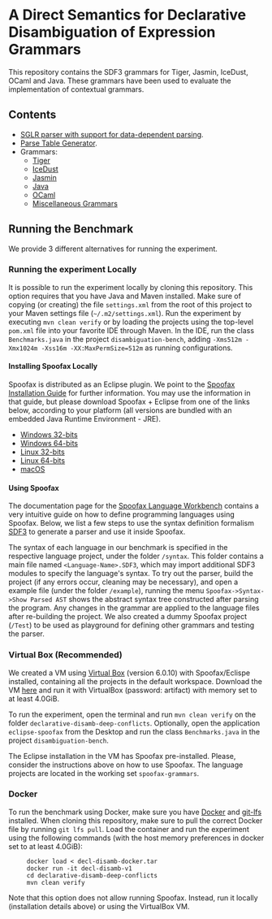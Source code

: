 # A Direct Semantics for Declarative Disambiguation of Expression Grammars

This repository contains the SDF3 grammars for Tiger, Jasmin, IceDust, OCaml and Java. These grammars have been used to evaluate the implementation of contextual grammars.

## Contents

- [SGLR parser with support for data-dependent parsing](https://github.com/MetaBorgCube/declarative-disamb-deep-conflicts/tree/master/org.spoofax.jsglr2).
- [Parse Table Generator](https://github.com/MetaBorgCube/declarative-disamb-deep-conflicts/tree/master/org.metaborg.sdf2table).
- Grammars:
	 - [Tiger](https://github.com/MetaBorgCube/declarative-disamb-deep-conflicts/tree/master/spoofax-language-projects/Tiger)
	 - [IceDust](https://github.com/MetaBorgCube/declarative-disamb-deep-conflicts/tree/master/spoofax-language-projects/IceDust)
	 - [Jasmin](https://github.com/MetaBorgCube/declarative-disamb-deep-conflicts/tree/master/spoofax-language-projects/Jasmin)
	 - [Java](https://github.com/MetaBorgCube/declarative-disamb-deep-conflicts/tree/master/spoofax-language-projects/Java)
	 - [OCaml](https://github.com/MetaBorgCube/declarative-disamb-deep-conflicts/tree/master/spoofax-language-projects/OCaml)
	 - [Miscellaneous Grammars](https://github.com/MetaBorgCube/declarative-disamb-deep-conflicts/tree/master/spoofax-language-projects/Misc)

## Running the Benchmark

We provide 3 different alternatives for running the experiment.

### Running the experiment Locally

It is possible to run the experiment locally by cloning this repository. This option requires that you have Java and Maven installed. Make sure of copying (or creating) the file `settings.xml` from the root of this project to your Maven settings file (`~/.m2/settings.xml`).
Run the experiment by executing `mvn clean verify` or by loading the projects using the top-level `pom.xml` file into your favorite IDE through Maven. In the IDE, run the class `Benchmarks.java` in the project `disambiguation-bench`, adding `-Xms512m -Xmx1024m -Xss16m -XX:MaxPermSize=512m` as running configurations.

#### Installing Spoofax Locally

Spoofax is distributed as an Eclipse plugin. We point to the [Spoofax Installation Guide](http://www.metaborg.org/en/latest/source/install.html) for further information. You may use the information in that guide, but please download Spoofax + Eclipse from one of the links below, according to your platform (all versions are bundled with an embedded Java Runtime Environment - JRE).

- [Windows 32-bits](https://drive.google.com/open?id=1dTSZKa7fH_r-F2IWKBfOhF575x3vvL88)
- [Windows 64-bits](https://drive.google.com/open?id=1IFma9c3tpg-ketaR2pBHDZVcjNhodZ0V)
- [Linux 32-bits](https://drive.google.com/open?id=19jeovkqf8QfUvo5n9Bn1eqSrnLrvZJ4Z)
- [Linux 64-bits](https://drive.google.com/open?id=10If4iS6NBlvC7gdPOZ_xDky7Z327ik_3)
- [macOS](https://drive.google.com/open?id=1PYfNmE2eaB9Af4k9OauN2T6sKoFVZyBv)

#### Using Spoofax

The documentation page for the [Spoofax Language Workbench](http://www.metaborg.org/en/latest/index.html) contains a very intuitive guide on how to define programming languages using  Spoofax. Below, we list a few steps to use the syntax definition formalism [SDF3](http://www.metaborg.org/en/latest/source/langdev/meta/lang/tour/syntax.html) to generate a parser and use it inside Spoofax.

The syntax of each language in our benchmark is specified in the respective language project, under the folder `/syntax`. This folder contains a main file named `<Language-Name>.SDF3`, which may import additional SDF3 modules to specify the language's syntax. To try out the parser, build the project (if any errors occur, cleaning may be necessary), and open a example file (under the folder `/example`), running the menu `Spoofax->Syntax->Show Parsed AST` shows the abstract syntax tree constructed after parsing the program. Any changes in the grammar are applied to the language files after re-building the project. We also created a dummy Spoofax project (`/Test`) to be used as playground for defining other grammars and testing the parser.

### Virtual Box (Recommended)

We created a VM using [Virtual Box](https://www.virtualbox.org) (version 6.0.10) with Spoofax/Eclispe installed, containing all the projects in the default workspace.
Download the VM [here](https://drive.google.com/open?id=1i90No5V0E5fgDl5iK5iTEhyUphTlaCgl) and run it with VirtualBox (password: artifact) with memory set to at least 4.0GiB.

To run the experiment, open the terminal and run `mvn clean verify` on the folder `declarative-disamb-deep-conflicts`. Optionally, open the application `eclipse-spoofax` from the Desktop and run the class `Benchmarks.java` in the project `disambiguation-bench`.

The Eclipse installation in the VM has Spoofax pre-installed. Please, consider the instructions above on how to use Spoofax. The language projects are located in the working set `spoofax-grammars`.

### Docker

To run the benchmark using Docker, make sure you have [Docker](https://www.docker.com) and [git-lfs](https://git-lfs.github.com) installed. When cloning this repository, make sure to pull the correct Docker file by running `git lfs pull`. Load the container and run the experiment using the following commands (with the host memory preferences in docker set to at least 4.0GiB):

 		 docker load < decl-disamb-docker.tar
		 docker run -it decl-disamb-v1
		 cd declarative-disamb-deep-conflicts
		 mvn clean verify

Note that this option does not allow running Spoofax. Instead, run it locally (installation details above) or using the VirtualBox VM.
